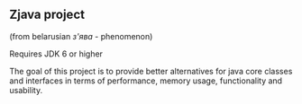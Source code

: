 ## Zjava project
(from belarusian *з'ява* - phenomenon)

   Requires JDK 6 or higher
   
   The goal of this project is to provide better alternatives for java core classes and interfaces in terms of performance, memory usage, functionality and usability.
